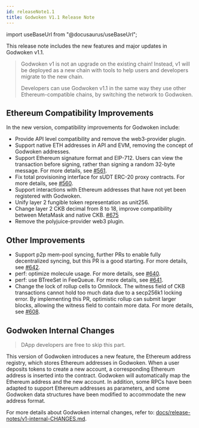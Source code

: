 ```yaml
---
id: releaseNote1.1
title: Godwoken V1.1 Release Note
---
```

import useBaseUrl from "@docusaurus/useBaseUrl";

This release note includes the new features and major updates in Godwoken v1.1.

> Godwoken v1 is not an upgrade on the existing chain! Instead, v1 will be deployed as a new chain with tools to help users and developers migrate to the new chain.
>
> Developers can use Godwoken v1.1 in the same way they use other Ethereum-compatible chains, by switching the network to Godwoken. 

## Ethereum Compatibility Improvements

In the new version, compatibility improvements for Godwoken include:

- Provide API level compatibility and remove the web3-provider plugin.
- Support native ETH addresses in API and EVM, removing the concept of Godwoken addresses.
- Support Ethereum signature format and EIP-712. Users can view the transaction before signing, rather than signing a random 32-byte message. For more details, see [#561](https://github.com/nervosnetwork/godwoken/pull/561).
- Fix total provisioning interface for sUDT ERC-20 proxy contracts. For more details, see [#560](https://github.com/nervosnetwork/godwoken/pull/560).
- Support interactions with Ethereum addresses that have not yet been registered with Godwoken.
- Unify layer 2 fungible token representation as unit256.
- Change layer 2 CKB decimal from 8 to 18, improve compatibility between MetaMask and native CKB. [#675](https://github.com/nervosnetwork/godwoken/pull/675)
- Remove the polyjuice-provider web3 plugin.

## Other Improvements

- Support p2p mem-pool syncing, further PRs to enable fully decentralized syncing, but this PR is a good starting. For more details, see [#642](https://github.com/nervosnetwork/godwoken/pull/642).
- perf: optimize molecule usage. For more details, see [#640](https://github.com/nervosnetwork/godwoken/pull/640).
- perf: use BTreeSet in FeeQueue. For more details, see [#641](https://github.com/nervosnetwork/godwoken/pull/641).
- Change the lock of rollup cells to Omnilock. The witness field of CKB transactions cannot hold too much data due to a secp256k1 locking error. By implementing this PR, optimistic rollup can submit larger blocks, allowing the witness field to contain more data. For more details, see [#608](https://github.com/nervosnetwork/godwoken/pull/608).


## Godwoken Internal Changes

> DApp developers are free to skip this part.
> 

This version of Godwoken introduces a new feature, the Ethereum address registry, which stores Ethereum addresses in Godwoken. When a user deposits tokens to create a new account, a corresponding Ethereum address is inserted into the contract. Godwoken will automatically map the Ethereum address and the new account. In addition, some RPCs have been adapted to support Ethereum addresses as parameters, and some Godwoken data structures have been modified to accommodate the new address format.

For more details about Godwoken internal changes, refer to: [docs/release-notes/v1-internal-CHANGES.md](https://github.com/nervosnetwork/godwoken/blob/72b6728e4315ab581282685cffe75cdbfe38670c/docs/release-notes/v1-internal-CHANGES.md).